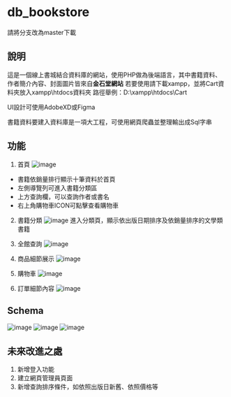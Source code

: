 # db_bookstore
請將分支改為master下載

## 說明
這是一個線上書城結合資料庫的網站，使用PHP做為後端語言，其中書籍資料、作者簡介內容、封面圖片皆來自**金石堂網站**
若要使用請下載xampp，並將Cart資料夾放入xampp\htdocs資料夾
路徑舉例：D:\xampp\htdocs\Cart

UI設計可使用AdobeXD或Figma

書籍資料要建入資料庫是一項大工程，可使用網頁爬蟲並整理輸出成Sql字串

## 功能
1. 首頁
![image](https://user-images.githubusercontent.com/70078018/138567946-8a6077c8-72bb-4ada-a67d-cb51b7e60b9e.png)
* 書籍依銷量排行顯示十筆資料於首頁
* 左側導覽列可進入書籍分類區
* 上方查詢欄，可以查詢作者或書名
* 右上角購物車ICON可點擊查看購物車

2. 書籍分類
![image](https://user-images.githubusercontent.com/70078018/138567995-5fb4e01f-a056-46ea-9a29-4bfbde301c9d.png)
進入分類頁，顯示依出版日期排序及依銷量排序的文學類書籍

3. 全館查詢
![image](https://user-images.githubusercontent.com/70078018/138568010-96923a4a-262d-4507-9ab7-e518b7cec31e.png)

4. 商品細節展示
![image](https://user-images.githubusercontent.com/70078018/138568013-475ae863-ce2b-49ba-a392-dcf45b9a12a9.png)

5. 購物車
![image](https://user-images.githubusercontent.com/70078018/138568019-b5941dc0-d725-463a-b01b-23fdb2b580e8.png)

6. 訂單細節內容
![image](https://user-images.githubusercontent.com/70078018/138568027-56e4ff87-a657-43aa-bbb4-df01d62fbb3d.png)

## Schema
![image](https://user-images.githubusercontent.com/70078018/138568042-9f373869-4de6-4d37-afaf-d7771d1312fa.png)
![image](https://user-images.githubusercontent.com/70078018/138568046-515f5c3f-e0da-4c56-a4b1-605eb07cafa1.png)
![image](https://user-images.githubusercontent.com/70078018/138568052-fe5ef097-b179-4fc5-b7c9-1ad13b215b1d.png)

## 未來改進之處
1. 新增登入功能
2. 建立網頁管理員頁面
3. 新增查詢排序條件，如依照出版日新舊、依照價格等
